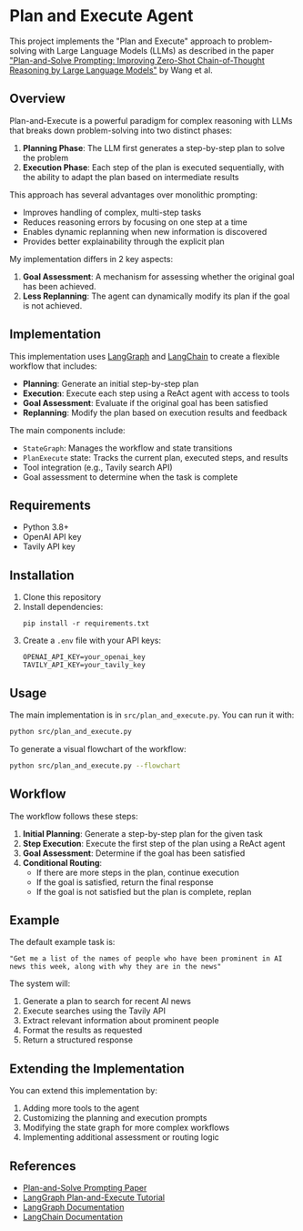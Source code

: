 # Plan and Execute Agent

This project implements the "Plan and Execute" approach to problem-solving with Large Language Models (LLMs) as described in the paper ["Plan-and-Solve Prompting: Improving Zero-Shot Chain-of-Thought Reasoning by Large Language Models"](https://arxiv.org/pdf/2305.04091) by Wang et al.

## Overview

Plan-and-Execute is a powerful paradigm for complex reasoning with LLMs that breaks down problem-solving into two distinct phases:

1. **Planning Phase**: The LLM first generates a step-by-step plan to solve the problem
2. **Execution Phase**: Each step of the plan is executed sequentially, with the ability to adapt the plan based on intermediate results

This approach has several advantages over monolithic prompting:
- Improves handling of complex, multi-step tasks
- Reduces reasoning errors by focusing on one step at a time
- Enables dynamic replanning when new information is discovered
- Provides better explainability through the explicit plan

My implementation differs in 2 key aspects:
1. **Goal Assessment**: A mechanism for assessing whether the original goal has been achieved.
2. **Less Replanning**: The agent can dynamically modify its plan if the goal is not achieved.


## Implementation

This implementation uses [LangGraph](https://github.com/langchain-ai/langgraph) and [LangChain](https://github.com/langchain-ai/langchain) to create a flexible workflow that includes:

- **Planning**: Generate an initial step-by-step plan
- **Execution**: Execute each step using a ReAct agent with access to tools
- **Goal Assessment**: Evaluate if the original goal has been satisfied
- **Replanning**: Modify the plan based on execution results and feedback

The main components include:

- `StateGraph`: Manages the workflow and state transitions
- `PlanExecute` state: Tracks the current plan, executed steps, and results
- Tool integration (e.g., Tavily search API)
- Goal assessment to determine when the task is complete

## Requirements

- Python 3.8+
- OpenAI API key
- Tavily API key

## Installation

1. Clone this repository
2. Install dependencies:
   ```
   pip install -r requirements.txt
   ```
3. Create a `.env` file with your API keys:
   ```
   OPENAI_API_KEY=your_openai_key
   TAVILY_API_KEY=your_tavily_key
   ```

## Usage

The main implementation is in `src/plan_and_execute.py`. You can run it with:

```bash
python src/plan_and_execute.py
```

To generate a visual flowchart of the workflow:

```bash
python src/plan_and_execute.py --flowchart
```

## Workflow

The workflow follows these steps:

1. **Initial Planning**: Generate a step-by-step plan for the given task
2. **Step Execution**: Execute the first step of the plan using a ReAct agent
3. **Goal Assessment**: Determine if the goal has been satisfied
4. **Conditional Routing**:
   - If there are more steps in the plan, continue execution
   - If the goal is satisfied, return the final response
   - If the goal is not satisfied but the plan is complete, replan

## Example

The default example task is:
```
"Get me a list of the names of people who have been prominent in AI news this week, along with why they are in the news"
```

The system will:
1. Generate a plan to search for recent AI news
2. Execute searches using the Tavily API
3. Extract relevant information about prominent people
4. Format the results as requested
5. Return a structured response

## Extending the Implementation

You can extend this implementation by:

1. Adding more tools to the agent
2. Customizing the planning and execution prompts
3. Modifying the state graph for more complex workflows
4. Implementing additional assessment or routing logic

## References

- [Plan-and-Solve Prompting Paper](https://arxiv.org/pdf/2305.04091)
- [LangGraph Plan-and-Execute Tutorial](https://langchain-ai.github.io/langgraph/tutorials/plan-and-execute/plan-and-execute/)
- [LangGraph Documentation](https://github.com/langchain-ai/langgraph)
- [LangChain Documentation](https://github.com/langchain-ai/langchain)
